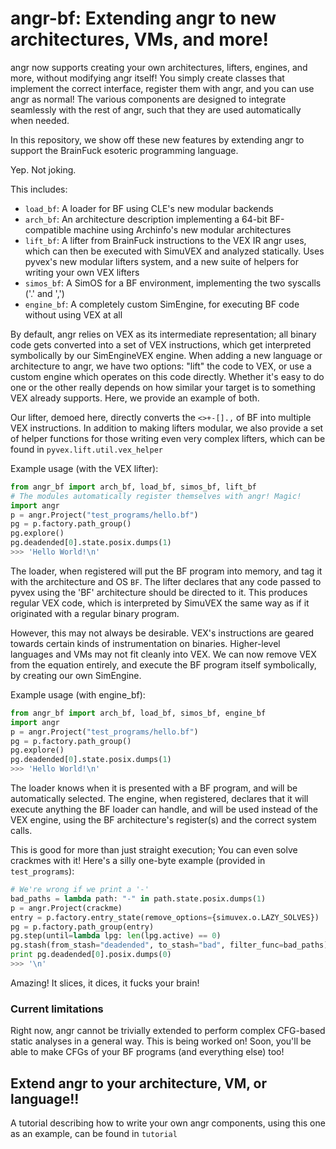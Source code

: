 # angr-bf: Extending angr to new architectures, VMs, and more!

angr now supports creating your own architectures, lifters, engines, and more, without modifying angr itself!
You simply create classes that implement the correct interface, register them with angr, and you can use angr as normal!
The various components are designed to integrate seamlessly with the rest of angr, such that they are used automatically
when needed.

In this repository, we show off these new features by extending angr to support the BrainFuck esoteric programming language.

Yep.  Not joking.

This includes:
* `load_bf`: A loader for BF using CLE's new modular backends
* `arch_bf`: An architecture description implementing a 64-bit BF-compatible machine using Archinfo's new modular architectures
* `lift_bf`: A lifter from BrainFuck instructions to the VEX IR angr uses, which can then be executed with SimuVEX and analyzed statically.  Uses pyvex's new modular lifters system, and a new suite of helpers for writing your own VEX lifters
* `simos_bf`: A SimOS for a BF environment, implementing the two syscalls ('.' and ',')
* `engine_bf`: A completely custom SimEngine, for executing BF code without using VEX at all


By default, angr relies on VEX as its intermediate representation; all binary code gets converted into a set of
VEX instructions, which get interpreted symbolically by our SimEngineVEX engine.
When adding a new language or architecture to angr, we have two options: "lift" the code to VEX, or use a custom engine
which operates on this code directly.
Whether it's easy to do one or the other really depends on how similar your target is to something VEX already supports.
Here, we provide an example of both.

Our lifter, demoed here, directly converts the `<>+-[].,` of BF into multiple VEX instructions.
In addition to making lifters modular, we also provide a set of helper functions for those writing even very
complex lifters, which can be found in `pyvex.lift.util.vex_helper`

Example usage (with the VEX lifter):
```python
from angr_bf import arch_bf, load_bf, simos_bf, lift_bf
# The modules automatically register themselves with angr! Magic!
import angr
p = angr.Project("test_programs/hello.bf")
pg = p.factory.path_group()
pg.explore()
pg.deadended[0].state.posix.dumps(1)
>>> 'Hello World!\n'
```

The loader, when registered will put the BF program into memory, and tag it with the architecture and OS `BF`.
The lifter declares that any code passed to pyvex using the 'BF' architecture should be directed to it.
This produces regular VEX code, which is interpreted by SimuVEX the same way as if it originated with a regular
binary program.

However, this may not always be desirable.  VEX's instructions are geared towards certain kinds of
instrumentation on binaries.  Higher-level languages and VMs may not fit cleanly into VEX.
We can now remove VEX from the equation entirely, and execute the BF program itself symbolically,
by creating our own SimEngine.

Example usage (with engine_bf):
```python
from angr_bf import arch_bf, load_bf, simos_bf, engine_bf
import angr
p = angr.Project("test_programs/hello.bf")
pg = p.factory.path_group()
pg.explore()
pg.deadended[0].state.posix.dumps(1)
>>> 'Hello World!\n'
```

The loader knows when it is presented with a BF program, and will be automatically selected.
The engine, when registered, declares that it will execute anything the BF loader can handle, and will be used
instead of the VEX engine, using the BF architecture's register(s) and the correct system calls.

This is good for more than just straight execution;
You can even solve crackmes with it! Here's a silly one-byte example (provided in `test_programs`):
```python
# We're wrong if we print a '-'
bad_paths = lambda path: "-" in path.state.posix.dumps(1)
p = angr.Project(crackme)
entry = p.factory.entry_state(remove_options={simuvex.o.LAZY_SOLVES})
pg = p.factory.path_group(entry)
pg.step(until=lambda lpg: len(lpg.active) == 0)
pg.stash(from_stash="deadended", to_stash="bad", filter_func=bad_paths)
print pg.deadended[0].posix.dumps(0)
>>> '\n'
```

Amazing! It slices, it dices, it fucks your brain!

### Current limitations
Right now, angr cannot be trivially extended to perform complex CFG-based static analyses in a general way.
This is being worked on! Soon, you'll be able to make CFGs of your BF programs (and everything else) too!

## Extend angr to your architecture, VM, or language!!

A tutorial describing how to write your own angr components, using this one as an example, can be found in `tutorial`

